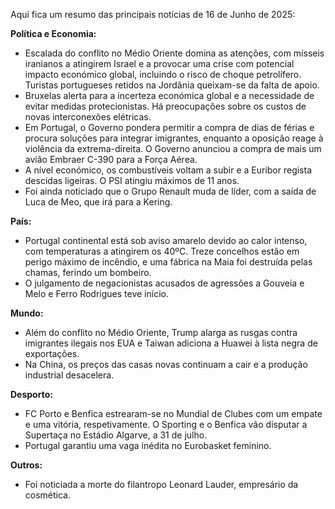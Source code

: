 Aqui fica um resumo das principais notícias de 16 de Junho de 2025:

**Política e Economia:**

*   Escalada do conflito no Médio Oriente domina as atenções, com mísseis iranianos a atingirem Israel e a provocar uma crise com potencial impacto económico global, incluindo o risco de choque petrolífero. Turistas portugueses retidos na Jordânia queixam-se da falta de apoio.
*   Bruxelas alerta para a incerteza económica global e a necessidade de evitar medidas protecionistas. Há preocupações sobre os custos de novas interconexões elétricas.
*   Em Portugal, o Governo pondera permitir a compra de dias de férias e procura soluções para integrar imigrantes, enquanto a oposição reage à violência da extrema-direita. O Governo anunciou a compra de mais um avião Embraer C-390 para a Força Aérea.
*   A nível económico, os combustíveis voltam a subir e a Euribor regista descidas ligeiras. O PSI atingiu máximos de 11 anos.
*   Foi ainda noticiado que o Grupo Renault muda de líder, com a saída de Luca de Meo, que irá para a Kering.

**País:**

*   Portugal continental está sob aviso amarelo devido ao calor intenso, com temperaturas a atingirem os 40ºC. Treze concelhos estão em perigo máximo de incêndio, e uma fábrica na Maia foi destruída pelas chamas, ferindo um bombeiro.
*   O julgamento de negacionistas acusados de agressões a Gouveia e Melo e Ferro Rodrigues teve início.

**Mundo:**

*   Além do conflito no Médio Oriente, Trump alarga as rusgas contra imigrantes ilegais nos EUA e Taiwan adiciona a Huawei à lista negra de exportações.
*   Na China, os preços das casas novas continuam a cair e a produção industrial desacelera.

**Desporto:**

*   FC Porto e Benfica estrearam-se no Mundial de Clubes com um empate e uma vitória, respetivamente. O Sporting e o Benfica vão disputar a Supertaça no Estádio Algarve, a 31 de julho.
*   Portugal garantiu uma vaga inédita no Eurobasket feminino.

**Outros:**

*   Foi noticiada a morte do filantropo Leonard Lauder, empresário da cosmética.